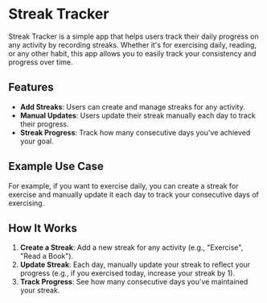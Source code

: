 # Streak Tracker

Streak Tracker is a simple app that helps users track their daily progress on any activity by recording streaks. Whether it's for exercising daily, reading, or any other habit, this app allows you to easily track your consistency and progress over time.

## Features

- **Add Streaks**: Users can create and manage streaks for any activity.
- **Manual Updates**: Users update their streak manually each day to track their progress.
- **Streak Progress**: Track how many consecutive days you've achieved your goal.
  
## Example Use Case

For example, if you want to exercise daily, you can create a streak for exercise and manually update it each day to track your consecutive days of exercising.

## How It Works

1. **Create a Streak**: Add a new streak for any activity (e.g., "Exercise", "Read a Book").
2. **Update Streak**: Each day, manually update your streak to reflect your progress (e.g., if you exercised today, increase your streak by 1).
3. **Track Progress**: See how many consecutive days you've maintained your streak.